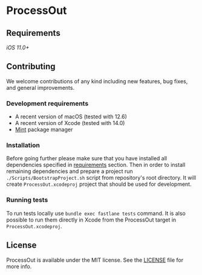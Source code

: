 # ProcessOut

## Requirements

*iOS 11.0+*

## Contributing

We welcome contributions of any kind including new features, bug fixes, and general improvements.

### Development requirements

- A recent version of macOS (tested with 12.6)
- A recent version of Xcode (tested with 14.0)
- [Mint](https://github.com/yonaskolb/Mint) package manager

### Installation

Before going further please make sure that you have installed all dependencies specified in [requirements](#development-requirements) section. Then in order to install remaining dependencies and prepare a project run `./Scripts/BootstrapProject.sh` script from repository's root directory. It will create `ProcessOut.xcodeproj` project that should be used for development.

### Running tests

To run tests locally use `bundle exec fastlane tests` command. It is also possible to run them directly in Xcode from the ProcessOut target in `ProcessOut.xcodeproj`.

## License

ProcessOut is available under the MIT license. See the [LICENSE](LICENSE) file for more info.
